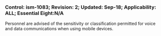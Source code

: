 ### Control: ism-1083; Revision: 2; Updated: Sep-18; Applicability: ALL; Essential Eight:N/A
<p>Personnel are advised of the sensitivity or classification permitted for voice and data communications when using mobile devices.</p>